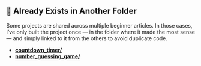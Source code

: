 ## 🔁 Already Exists in Another Folder

Some projects are shared across multiple beginner articles. In those cases, I’ve only built the project once — in the folder where it made the most sense — and simply linked to it from the others to avoid duplicate code.

* [**countdown\_timer/**](../top-python-projects-gfg/countdown_timer/)
* [**number\_guessing\_game/**](../top-python-projects-gfg/number_guessing_game/)

